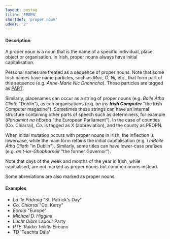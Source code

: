 ```yaml
---
layout: postag
title: 'PROPN'
shortdef: 'proper noun'
udver: '2'
---
```


#### Description

A proper noun is a noun that is the name of a specific individual, place, object or organisation. In Irish, proper nouns always have initial capitalisation. 

Personal names are treated as a sequence of proper nouns. Note that some Irish names have name particles, such as _Mac_, _Ó_, _Ní_, etc., that form part of this sequence (e.g. _Anne-Marie Nic Dhonncha_). These particles are tagged as [PART]().

Similarly, placenames can occur as a string of proper nouns (e.g. _Baile Átha Cliath_ "Dublin"), as can organisations (e.g. _an iris <b>Irish Computer</b>_ "the Irish Computer magazine"). Sometimes these strings can have an internal structure containing other parts of speech such as determiners, for example (_Parlaimint na hEorpa_ "the European Parliament").
In the case of counties (Co. Chiarraí), _Co._ is tagged as X (abbreviation), and the county as PROPN.

When initial mutation occurs with proper nouns in Irish, the inflection is lowercase, while the main form retains the initial capitalisation (e.g. _i mBaile Átha Cliath_ "in Dublin"). Similarly, some titles can have lower-case prefixes (e.g. _an t-iar-Ghobharnóir_ "the former Governor").

Note that days of the week and months of the year in Irish, while capitialised, are not marked as proper nouns but common nouns instead.

Some abreviations are also marked as proper nouns. 

#### Examples

* _Lá 'le Pádraig_ "St. Patrick's Day"
* _Co. Chiarraí_ "Co. Kerry"
* _Eoraip_ "Europe"
* _Michael D. Higgins_
* _Lucht Oibre_ Labour Party
* _RTE_ 'Raidió Teilifís Éireann
* _TD_ 'Teachta Dála'
<!-- Interlanguage links updated Út zář 29 20:42:57 CEST 2020 -->
